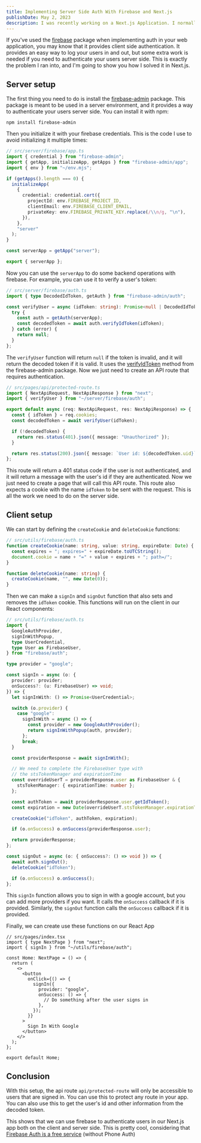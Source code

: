 ```yaml
---
title: Implementing Server Side Auth With Firebase and Next.js
publishDate: May 2, 2023
description: I was recently working on a Next.js Application. I normally use firebase-auth for authentication, but the main library runs client side, and I needed to implement server side authentication. Here's how I did it.
---
```


If you've used the [firebase](https://www.npmjs.com/package/firebase) package when implementing auth in your web application, you may know that it provides client side authentication. It provides an easy way to log your users in and out, but some extra work is needed if you need to authenticate your users server side. This is exactly the problem I ran into, and I'm going to show you how I solved it in Next.js.

## Server setup

The first thing you need to do is install the [firebase-admin](https://www.npmjs.com/package/firebase-admin) package. This package is meant to be used in a server environment, and it provides a way to authenticate your users server side. You can install it with npm:

```
npm install firebase-admin
```

Then you initialize it with your firebase credentials. This is the code I use to avoid initializing it multiple times:

```ts
// src/server/firebase/app.ts
import { credential } from "firebase-admin";
import { getApp, initializeApp, getApps } from "firebase-admin/app";
import { env } from "~/env.mjs";

if (getApps().length === 0) {
  initializeApp(
    {
      credential: credential.cert({
        projectId: env.FIREBASE_PROJECT_ID,
        clientEmail: env.FIREBASE_CLIENT_EMAIL,
        privateKey: env.FIREBASE_PRIVATE_KEY.replace(/\\n/g, "\n"),
      }),
    },
    "server"
  );
}

const serverApp = getApp("server");

export { serverApp };
```

Now you can use the `serverApp` to do some backend operations with firebase. For example, you can use it to verify a user's token:

```ts
// src/server/firebase/auth.ts
import { type DecodedIdToken, getAuth } from "firebase-admin/auth";

const verifyUser = async (idToken: string): Promise<null | DecodedIdToken> => {
  try {
    const auth = getAuth(serverApp);
    const decodedToken = await auth.verifyIdToken(idToken);
  } catch (error) {
    return null;
  }
};
```

The `verifyUser` function will return `null` if the token is invalid, and it will return the decoded token if it is valid. It uses the [verifyIdToken](https://firebase.google.com/docs/auth/admin/verify-id-tokens) method from the firebase-admin package. Now we just need to create an API route that requires authentication.

```ts
// src/pages/api/protected-route.ts
import { NextApiRequest, NextApiResponse } from "next";
import { verifyUser } from "~/server/firebase/auth";

export default async (req: NextApiRequest, res: NextApiResponse) => {
  const { idToken } = req.cookies;
  const decodedToken = await verifyUser(idToken);

  if (!decodedToken) {
    return res.status(401).json({ message: "Unauthorized" });
  }

  return res.status(200).json({ message: `User id: ${decodedToken.uid}` });
};
```

This route will return a 401 status code if the user is not authenticated, and it will return a message with the user's id if they are authenticated. Now we just need to create a page that will call this API route. This route also expects a cookie with the name `idToken` to be sent with the request. This is all the work we need to do on the server side.

## Client setup

We can start by defining the `createCookie` and `deleteCookie` functions:

```ts
// src/utils/firebase/auth.ts
function createCookie(name: string, value: string, expireDate: Date) {
  const expires = "; expires=" + expireDate.toUTCString();
  document.cookie = name + "=" + value + expires + "; path=/";
}

function deleteCookie(name: string) {
  createCookie(name, "", new Date(0));
}
```

Then we can make a `signIn` and `signOut` function that also sets and removes the `idToken` cookie. This functions will run on the client in our React components:

```ts
// src/utils/firebase/auth.ts
import {
  GoogleAuthProvider,
  signInWithPopup,
  type UserCredential,
  type User as FirebaseUser,
} from "firebase/auth";

type provider = "google";

const signIn = async (o: {
  provider: provider;
  onSuccess?: (u: FirebaseUser) => void;
}) => {
  let signInWith: () => Promise<UserCredential>;

  switch (o.provider) {
    case "google":
      signInWith = async () => {
        const provider = new GoogleAuthProvider();
        return signInWithPopup(auth, provider);
      };
      break;
  }

  const providerResponse = await signInWith();

  // We need to complete the FirebaseUser type with
  // the stsTokenManager and expirationTime
  const overrideUserT = providerResponse.user as FirebaseUser & {
    stsTokenManager: { expirationTime: number };
  };

  const authToken = await providerResponse.user.getIdToken();
  const expiration = new Date(overrideUserT.stsTokenManager.expirationTime);

  createCookie("idToken", authToken, expiration);

  if (o.onSuccess) o.onSuccess(providerResponse.user);

  return providerResponse;
};

const signOut = async (o: { onSuccess?: () => void }) => {
  await auth.signOut();
  deleteCookie("idToken");

  if (o.onSuccess) o.onSuccess();
};
```

This `signIn` function allows you to sign in with a google account, but you can add more providers if you want. It calls the `onSuccess` callback if it is provided. Similarly, the `signOut` function calls the `onSuccess` callback if it is provided.

Finally, we can create use these functions on our React App

```tsx
// src/pages/index.tsx
import { type NextPage } from "next";
import { signIn } from "~/utils/firebase/auth";

const Home: NextPage = () => {
  return (
    <>
      <button
        onClick={() => {
          signIn({
            provider: "google",
            onSuccess: () => {
              // Do something after the user signs in
            },
          });
        }}
      >
        Sign In With Google
      </button>
    </>
  );
};

export default Home;
```

## Conclusion

With this setup, the api route `api/protected-route` will only be accessible to users that are signed in. You can use this to protect any route in your app. You can also use this to get the user's id and other information from the decoded token.

This shows that we can use firebase to authenticate users in our Next.js app both on the client and server side. This is pretty cool, considering that [Firebase Auth is a free service](https://firebase.google.com/pricing#authentication) (without Phone Auth)
